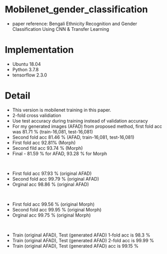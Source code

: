# Mobilenet_gender_classification
* paper reference: Bengali Ethnicity Recognition and Gender Classification Using CNN & Transfer Learning

# Implementation
* Ubuntu 18.04
* Python 3.7.8
* tensorflow 2.3.0

# Detail
* This version is mobilenet training in this paper.
* 2-fold cross validiation
* Use test accuracy during training instead of validation accuracy
* For my generated images (AFAD) from proposed method, first fold acc was 81.71 % (train-16,081, test-16,081)
* Second fold acc 81.46 % (AFAD, train-16,081, test-16,081)
* First fold acc 92.81% (Morph)
* Second fild acc 93.74 % (Morph)
* Final - 81.59 % for AFAD, 93.28 % for Morph
<br/>

* First fold acc 97.93 % (original AFAD)
* Second fold acc 99.79 % (original AFAD)
* Orginal acc 98.86 % (original AFAD)
<br/>

* First fold acc 99.56 % (original Morph)
* Second fold acc 99.95 % (original Morph)
* Orginal acc 99.75 % (original Morph)
<br/>

* Train (original AFAD), Test (generated AFAD) 1-fold acc is 98.3 %
* Train (original AFAD), Test (generated AFAD) 2-fold acc is 99.99 %
* Train (original AFAD), Test (generated AFAD) acc is 99.15 %
